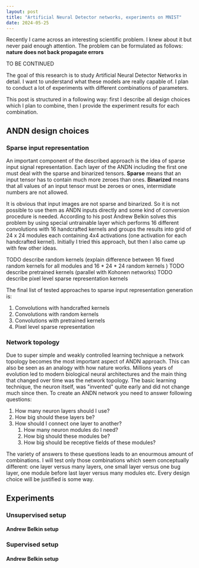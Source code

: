 ```yaml
---
layout: post
title: "Artificial Neural Detector networks, experiments on MNIST"
date: 2024-05-25
---
```


Recently I came across an interesting scientific problem. I knew about it but never paid enough attention. The problem 
can be formulated as follows: **nature does not back propagate errors**

TO BE CONTINUED

The goal of this research is to study Artificial Neural Detector Networks in detail. I want to understand what these
models are really capable of. I plan to conduct a lot of experiments with different combinations of parameters.

This post is structured in a following way: first I describe all design choices which I plan to combine, then I provide the 
experiment results for each combination.

## ANDN design choices

### Sparse input representation

An important component of the described approach is the idea of sparse input signal representation. Each layer of the ANDN 
including the first one must deal with the sparse and binarized tensors. **Sparse** means that an input tensor 
has to contain much more zeroes than ones. **Binarized** means that all values of an input tensor must be zeroes or ones,
intermidiate numbers are not allowed. 

It is obvious that input images are not sparse and binarized. So it is not possible to use them as ANDN inputs directly and
some kind of conversion procedure is needed. According to his post Andrew Belkin solves this problem by using special untrainable layer 
which performs 16 different convolutions with 16 handcrafted kernels and groups the results into grid of 24 x 24 modules each 
containing 4x4 activations (one activation for each handcrafted kernel). Initially I tried this approach, but then I also came up with
few other ideas. 

TODO describe random kernels (explain difference between 16 fixed random kernels for all modules and 16 * 24 * 24 random kernels )
TODO describe pretrained kernels (parallel with Kohonen networks)
TODO describe pixel level sparse representation kernels

The final list of tested approaches to sparse input representation generation is:
1. Convolutions with handcrafted kernels
2. Convolutions with random kernels
3. Convolutions with pretrained kernels
4. Pixel level sparse representation

### Network topology

Due to super simple and weakly controlled learning technique a network topology becomes the most important aspect of ANDN
approach. This can also be seen as an analogy with how nature works. Millions years of evolution led to modern biological
neural architectures and the main thing that changed over time was the network topology. The basic learning technique, 
the neuron itself, was "invented" quite early and did not change much since then.
To create an ANDN network you need to answer following questions:
1. How many neuron layers should I use?
2. How big should these layers be?
3. How should I connect one layer to another?
   1. How many neuron modules do I need?
   2. How big should these modules be?
   3. How big should be receptive fields of these modules?

The variety of answers to these questions leads to an enourmous amount of combinations. I will test only those combinations
which seem conceptually different: one layer versus many layers, one small layer versus one bug layer, one module before
last layer versus many modules etc. Every design choice will be justified is some way.



## Experiments

### Unsupervised setup
#### Andrew Belkin setup



### Supervised setup
#### Andrew Belkin setup



